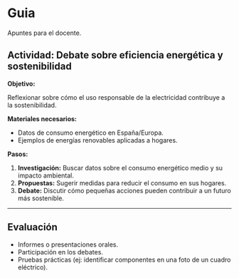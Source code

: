 # Guia 

Apuntes para el docente.

## Actividad: Debate sobre eficiencia energética y sostenibilidad

**Objetivo:**

Reflexionar sobre cómo el uso responsable de la electricidad contribuye a la sostenibilidad.

**Materiales necesarios:**

- Datos de consumo energético en España/Europa.
- Ejemplos de energías renovables aplicadas a hogares.

**Pasos:**

1. **Investigación:** Buscar datos sobre el consumo energético medio y su impacto ambiental.
2. **Propuestas:** Sugerir medidas para reducir el consumo en sus hogares.
3. **Debate:** Discutir cómo pequeñas acciones pueden contribuir a un futuro más sostenible.

---

## Evaluación

- Informes o presentaciones orales.
- Participación en los debates.
- Pruebas prácticas (ej: identificar componentes en una foto de un cuadro eléctrico).
